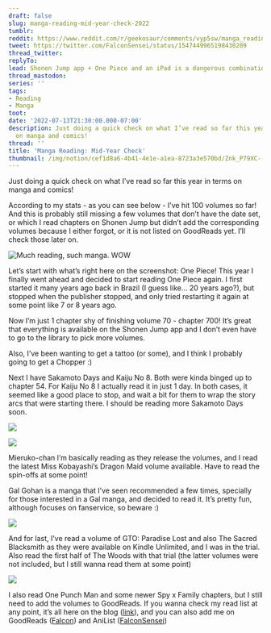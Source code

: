 ```yaml
---
draft: false
slug: manga-reading-mid-year-check-2022
tumblr:
reddit: https://www.reddit.com/r/geekosaur/comments/vyp5sw/manga_reading_midyear_check/
tweet: https://twitter.com/FalconSensei/status/1547449965198430209
thread_twitter:
replyTo:
lead: Shonen Jump app + One Piece and an iPad is a dangerous combination
thread_mastodon:
series: ''
tags:
- Reading
- Manga
toot:
date: '2022-07-13T21:30:00.000-07:00'
description: Just doing a quick check on what I’ve read so far this year in terms
  on manga and comics!
thread: ''
title: 'Manga Reading: Mid-Year Check'
thumbnail: /img/notion/cef1d8a6-4b41-4e1e-a1ea-8723a3e570bd/Znk_P79XC--781.jpeg
---
```


Just doing a quick check on what I’ve read so far this year in terms on manga and comics! 

According to my stats - as you can see below - I’ve hit 100 volumes so far! And this is probably still missing a few volumes that don’t have the date set, or which I read chapters on Shonen Jump but didn’t add the corresponding volumes because I either forgot, or it is not listed on GoodReads yet. I’ll check those later on.

![Much reading, such manga. WOW](/img/notion/cef1d8a6-4b41-4e1e-a1ea-8723a3e570bd/fMsJoKjz6G-781.jpeg)

Let’s start with what’s right here on the screenshot: One Piece! This year I finally went ahead and decided to start reading One Piece again. I first started it many years ago back in Brazil (I guess like… 20 years ago?), but stopped when the publisher stopped, and only tried restarting it again at some point like 7 or 8 years ago.

Now I’m just 1 chapter shy of finishing volume 70 - chapter 700! It’s great that everything is available on the Shonen Jump app and I don’t even have to go to the library to pick more volumes.

Also, I’ve been wanting to get a tattoo (or some), and I think I probably going to get a Chopper :) 

Next I have Sakamoto Days and Kaiju No 8. Both were kinda binged up to chapter 54. For Kaiju No 8 I actually read it in just 1 day. In both cases, it seemed like a good place to stop, and wait a bit for them to wrap the story arcs that were starting there. I should be reading more Sakamoto Days soon.

![](/img/notion/cef1d8a6-4b41-4e1e-a1ea-8723a3e570bd/epfvm_wpw1-399.jpeg)

![](/img/notion/cef1d8a6-4b41-4e1e-a1ea-8723a3e570bd/lBoF5Hs71w-426.jpeg)

Mieruko-chan I’m basically reading as they release the volumes, and I read the latest Miss Kobayashi’s Dragon Maid volume available. Have to read the spin-offs at some point!

Gal Gohan is a manga that I’ve seen recommended a few times, specially for those interested in a Gal manga, and decided to read it. It’s pretty fun, although focuses on fanservice, so beware :) 

![](/img/notion/cef1d8a6-4b41-4e1e-a1ea-8723a3e570bd/tRpiE956s--512.jpeg)

And for last, I’ve read a volume of GTO: Paradise Lost and also The Sacred Blacksmith as they were available on Kindle Unlimited, and I was in the trial. Also read the first half of The Woods with that trial (the latter volumes were not included, but I still wanna read them at some point)

![](/img/notion/cef1d8a6-4b41-4e1e-a1ea-8723a3e570bd/jhKayNqf1e-514.jpeg)

I also read One Punch Man and some newer Spy x Family chapters, but I still need to add the volumes to GoodReads. If you wanna check my read list at any point, it’s all here on the blog ([link](https://geekosaur.com/comics-manga-read/)), and you can also add me on GoodReads ([Falcon](https://www.goodreads.com/user/show/22638412-falcon)) and AniList ([FalconSensei](https://anilist.co/user/FalconSensei/))